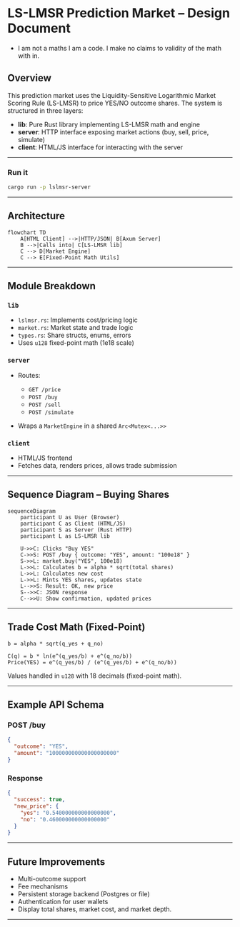 
# LS-LMSR Prediction Market – Design Document

* I am not a maths I am a code. I make no claims to validity of the math with in.

## Overview

This prediction market uses the Liquidity-Sensitive Logarithmic Market Scoring Rule (LS-LMSR) to price YES/NO outcome shares. The system is structured in three layers:

- **lib**: Pure Rust library implementing LS-LMSR math and engine
- **server**: HTTP interface exposing market actions (buy, sell, price, simulate)
- **client**: HTML/JS interface for interacting with the server

---

### Run it

```bash
cargo run -p lslmsr-server
```

---

## Architecture

```mermaid
flowchart TD
    A[HTML Client] -->|HTTP/JSON| B[Axum Server]
    B -->|Calls into| C[LS-LMSR lib]
    C --> D[Market Engine]
    C --> E[Fixed-Point Math Utils]
```

---

## Module Breakdown

### `lib`

- `lslmsr.rs`: Implements cost/pricing logic
- `market.rs`: Market state and trade logic
- `types.rs`: Share structs, enums, errors
- Uses `u128` fixed-point math (1e18 scale)

### `server`

- Routes:
  - `GET /price`
  - `POST /buy`
  - `POST /sell`
  - `POST /simulate`

- Wraps a `MarketEngine` in a shared `Arc<Mutex<...>>`

### `client`

- HTML/JS frontend
- Fetches data, renders prices, allows trade submission

---

## Sequence Diagram – Buying Shares

```mermaid
sequenceDiagram
    participant U as User (Browser)
    participant C as Client (HTML/JS)
    participant S as Server (Rust HTTP)
    participant L as LS-LMSR lib

    U->>C: Clicks "Buy YES"
    C->>S: POST /buy { outcome: "YES", amount: "100e18" }
    S->>L: market.buy("YES", 100e18)
    L->>L: Calculates b = alpha * sqrt(total shares)
    L->>L: Calculates new cost
    L->>L: Mints YES shares, updates state
    L-->>S: Result: OK, new price
    S-->>C: JSON response
    C-->>U: Show confirmation, updated prices
```

---

## Trade Cost Math (Fixed-Point)

```text
b = alpha * sqrt(q_yes + q_no)

C(q) = b * ln(e^(q_yes/b) + e^(q_no/b))
Price(YES) = e^(q_yes/b) / (e^(q_yes/b) + e^(q_no/b))
```

Values handled in `u128` with 18 decimals (fixed-point math).

---

## Example API Schema

### POST /buy
```json
{
  "outcome": "YES",
  "amount": "100000000000000000000"
}
```

### Response
```json
{
  "success": true,
  "new_price": {
    "yes": "0.540000000000000000",
    "no": "0.460000000000000000"
  }
}
```

---

## Future Improvements

- Multi-outcome support
- Fee mechanisms
- Persistent storage backend (Postgres or file)
- Authentication for user wallets
- Display total shares, market cost, and market depth.
---
